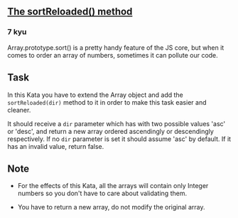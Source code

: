 <h2><a href=https://www.codewars.com/kata/5610a8eeb9a84d624b000005/train/javascript target="_blank">The sortReloaded() method</a></h2><h3>7 kyu</h3><p>Array.prototype.sort() is a pretty handy feature of the JS core, but when it comes to order an array of numbers, sometimes it can pollute our code.</p><h2 id="task">Task</h2><p>In this Kata you have to extend the Array object and add the <code>sortReloaded(dir)</code> method to it in order to make this task easier and cleaner.</p><p>It should receive a <code>dir</code> parameter which has with two possible values 'asc' or 'desc', and return a new array ordered ascendingly or descendingly respectively. If no <code>dir</code> parameter is set it should assume 'asc' by default. If it has an invalid value, return false.</p><h2 id="note">Note</h2><ul><li><p>For the effects of this Kata, all the arrays will contain only Integer numbers so you don't have to care about validating them.</p></li><li><p>You have to return a new array, do not modify the original array.</p></li></ul>